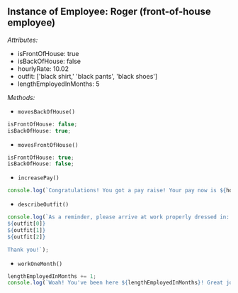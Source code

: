 ## Instance of Employee: Roger (front-of-house employee)

*Attributes:*
  * isFrontOfHouse: true
  * isBackOfHouse: false
  * hourlyRate: 10.02
  * outfit: ['black shirt,' 'black pants', 'black shoes']
  * lengthEmployedInMonths: 5

*Methods:*
  * `movesBackOfHouse()`
```javascript
isFrontOfHouse: false;
isBackOfHouse: true;
```

  * `movesFrontOfHouse()`
```javascript
isFrontOfHouse: true;
isBackOfHouse: false;
```

  * `increasePay()`
```javascript
console.log(`Congratulations! You got a pay raise! Your pay now is ${hourlyRate + .5}!`); // 10.52
```

  * `describeOutfit()`
```javascript
console.log(`As a reminder, please arrive at work properly dressed in:
${outfit[0]}
${outfit[1]}
${outfit[2]}

Thank you!`);
```
  * `workOneMonth()`
```javascript
lengthEmployedInMonths += 1;
console.log(`Woah! You've been here ${lengthEmployedInMonths}! Great job!`);
```
